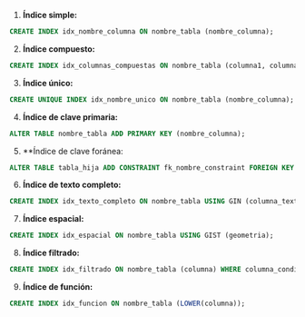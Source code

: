 1. **Índice simple:**
```sql
CREATE INDEX idx_nombre_columna ON nombre_tabla (nombre_columna);
```

2. **Índice compuesto:**
```sql
CREATE INDEX idx_columnas_compuestas ON nombre_tabla (columna1, columna2);
```

3. **Índice único:**
```sql
CREATE UNIQUE INDEX idx_nombre_unico ON nombre_tabla (nombre_columna);
```

4. **Índice de clave primaria:**
```sql
ALTER TABLE nombre_tabla ADD PRIMARY KEY (nombre_columna);
```

5. **Índice de clave foránea:
```sql
ALTER TABLE tabla_hija ADD CONSTRAINT fk_nombre_constraint FOREIGN KEY (nombre_columna) REFERENCES tabla_padre(nombre_columna);
```

6. **Índice de texto completo:**
```sql
CREATE INDEX idx_texto_completo ON nombre_tabla USING GIN (columna_texto gin_trgm_ops);
```

7. **Índice espacial:**
```sql
CREATE INDEX idx_espacial ON nombre_tabla USING GIST (geometria);
```

8. **Índice filtrado:**
```sql
CREATE INDEX idx_filtrado ON nombre_tabla (columna) WHERE columna_condicion;
```

9. **Índice de función:**
```sql
CREATE INDEX idx_funcion ON nombre_tabla (LOWER(columna));
```

